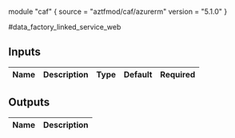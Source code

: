 module "caf" {
  source  = "aztfmod/caf/azurerm"
  version = "5.1.0"
}

#data_factory_linked_service_web

## Inputs
| Name | Description | Type | Default | Required |
|------|-------------|------|---------|:--------:|



## Outputs
| Name | Description |
|------|-------------|
